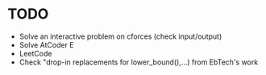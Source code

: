 # TODO
* Solve an interactive problem on cforces (check input/output)
* Solve AtCoder E
* LeetCode
* Check "drop-in replacements for lower_bound(),...) from EbTech's work
